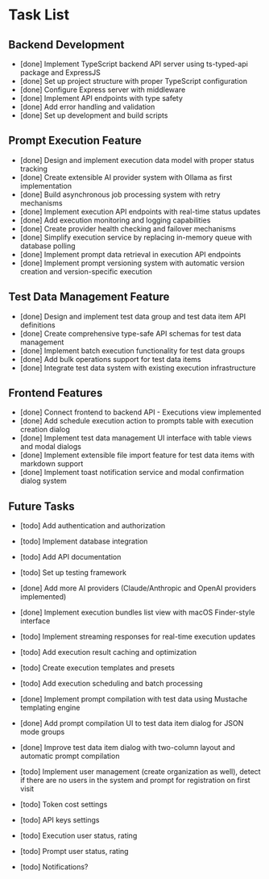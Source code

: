# Task List

## Backend Development
- [done] Implement TypeScript backend API server using ts-typed-api package and ExpressJS
- [done] Set up project structure with proper TypeScript configuration
- [done] Configure Express server with middleware
- [done] Implement API endpoints with type safety
- [done] Add error handling and validation
- [done] Set up development and build scripts

## Prompt Execution Feature
- [done] Design and implement execution data model with proper status tracking
- [done] Create extensible AI provider system with Ollama as first implementation
- [done] Build asynchronous job processing system with retry mechanisms
- [done] Implement execution API endpoints with real-time status updates
- [done] Add execution monitoring and logging capabilities
- [done] Create provider health checking and failover mechanisms
- [done] Simplify execution service by replacing in-memory queue with database polling
- [done] Implement prompt data retrieval in execution API endpoints
- [done] Implement prompt versioning system with automatic version creation and version-specific execution

## Test Data Management Feature
- [done] Design and implement test data group and test data item API definitions
- [done] Create comprehensive type-safe API schemas for test data management
- [done] Implement batch execution functionality for test data groups
- [done] Add bulk operations support for test data items
- [done] Integrate test data system with existing execution infrastructure

## Frontend Features
- [done] Connect frontend to backend API - Executions view implemented
- [done] Add schedule execution action to prompts table with execution creation dialog
- [done] Implement test data management UI interface with table views and modal dialogs
- [done] Implement extensible file import feature for test data items with markdown support
- [done] Implement toast notification service and modal confirmation dialog system

## Future Tasks
- [todo] Add authentication and authorization
- [todo] Implement database integration
- [todo] Add API documentation
- [todo] Set up testing framework
- [done] Add more AI providers (Claude/Anthropic and OpenAI providers implemented)
- [done] Implement execution bundles list view with macOS Finder-style interface
- [todo] Implement streaming responses for real-time execution updates
- [todo] Add execution result caching and optimization
- [todo] Create execution templates and presets
- [todo] Add execution scheduling and batch processing

- [done] Implement prompt compilation with test data using Mustache templating engine
- [done] Add prompt compilation UI to test data item dialog for JSON mode groups
- [done] Improve test data item dialog with two-column layout and automatic prompt compilation

- [todo] Implement user management (create organization as well), detect if there are no users in the system and prompt for registration on first visit
- [todo] Token cost settings
- [todo] API keys settings
- [todo] Execution user status, rating
- [todo] Prompt user status, rating
- [todo] Notifications?
